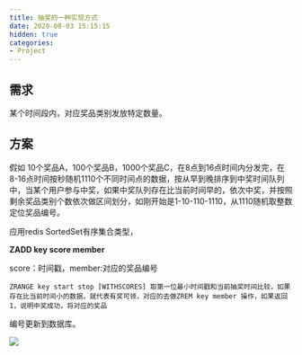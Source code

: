 ```yaml
---
title: 抽奖的一种实现方式
date: 2020-08-03 15:15:15
hidden: true
categories: 
- Project
---
```


## 需求

某个时间段内，对应奖品类别发放特定数量。

## 方案

假如 10个奖品A，100个奖品B，1000个奖品C，在8点到16点时间内分发完，在8-16点时间按秒随机1110个不同时间点的数据，按从早到晚排序到中奖时间队列中，当某个用户参与中奖，如果中奖队列存在比当前时间早的，依次中奖，并按照剩余奖品类别个数依次做区间划分，如刚开始是1-10-110-1110，从1110随机取整数定位奖品编号。

应用redis SortedSet有序集合类型，

**ZADD key score member**

score：时间戳，member:对应的奖品编号

```
ZRANGE key start stop [WITHSCORES] 取第一位最小时间戳和当前抽奖时间比较，如果存在比当前时间小的数据，就代表有奖可领，对应的去做ZREM key member 操作，如果返回1，说明中奖成功，将对应的奖品
```

编号更新到数据库。

![](https://pic.downk.cc/item/5f27c03814195aa594e094aa.png)